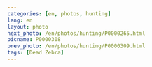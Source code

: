 ```yaml
---
categories: [en, photos, hunting]
lang: en
layout: photo
next_photo: /en/photos/hunting/P0000265.html
picname: P0000308
prev_photo: /en/photos/hunting/P0000309.html
tags: [Dead Zebra]
---
```

